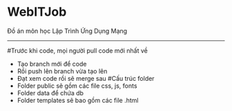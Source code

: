 # WebITJob
 Đồ án môn học Lập Trình Ứng Dụng Mạng

----------------------------
#Trước khi code, mọi người pull code mới nhất về
 - Tạo branch mới để code
 - Rồi push lên branch vừa tạo lên
 - Đạt xem code rồi sẽ merge sau
#Cấu trúc folder
 - Folder public sẽ gồm các file css, js, fonts
 - Folder data để chứa db
 - Folder templates sẽ bao gồm các file .html
